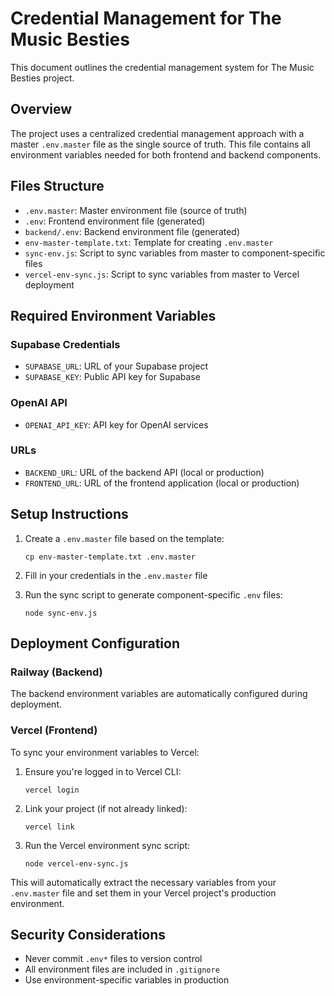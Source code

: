 # Credential Management for The Music Besties

This document outlines the credential management system for The Music Besties project.

## Overview

The project uses a centralized credential management approach with a master `.env.master` file as the single source of truth. This file contains all environment variables needed for both frontend and backend components.

## Files Structure

- `.env.master`: Master environment file (source of truth)
- `.env`: Frontend environment file (generated)
- `backend/.env`: Backend environment file (generated)
- `env-master-template.txt`: Template for creating `.env.master`
- `sync-env.js`: Script to sync variables from master to component-specific files
- `vercel-env-sync.js`: Script to sync variables from master to Vercel deployment

## Required Environment Variables

### Supabase Credentials
- `SUPABASE_URL`: URL of your Supabase project
- `SUPABASE_KEY`: Public API key for Supabase

### OpenAI API
- `OPENAI_API_KEY`: API key for OpenAI services

### URLs
- `BACKEND_URL`: URL of the backend API (local or production)
- `FRONTEND_URL`: URL of the frontend application (local or production)

## Setup Instructions

1. Create a `.env.master` file based on the template:
   ```
   cp env-master-template.txt .env.master
   ```

2. Fill in your credentials in the `.env.master` file

3. Run the sync script to generate component-specific `.env` files:
   ```
   node sync-env.js
   ```

## Deployment Configuration

### Railway (Backend)

The backend environment variables are automatically configured during deployment.

### Vercel (Frontend)

To sync your environment variables to Vercel:

1. Ensure you're logged in to Vercel CLI:
   ```
   vercel login
   ```

2. Link your project (if not already linked):
   ```
   vercel link
   ```

3. Run the Vercel environment sync script:
   ```
   node vercel-env-sync.js
   ```

This will automatically extract the necessary variables from your `.env.master` file and set them in your Vercel project's production environment.

## Security Considerations

- Never commit `.env*` files to version control
- All environment files are included in `.gitignore`
- Use environment-specific variables in production
